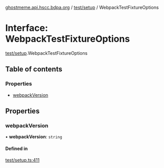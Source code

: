 [ghostmeme.api.hscc.bdpa.org][1] / [test/setup][2] / WebpackTestFixtureOptions

# Interface: WebpackTestFixtureOptions

[test/setup][2].WebpackTestFixtureOptions

## Table of contents

### Properties

- [webpackVersion][3]

## Properties

### webpackVersion

• **webpackVersion**: `string`

#### Defined in

[test/setup.ts:411][4]

[1]: ../README.md
[2]: ../modules/test_setup.md
[3]: test_setup.WebpackTestFixtureOptions.md#webpackversion
[4]:
  https://github.com/nhscc/ghostmeme.api.hscc.bdpa.org/blob/1f8d01f/test/setup.ts#L411

